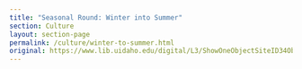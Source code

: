```yaml
---
title: "Seasonal Round: Winter into Summer"
section: Culture
layout: section-page
permalink: /culture/winter-to-summer.html
original: https://www.lib.uidaho.edu/digital/L3/ShowOneObjectSiteID34ObjectID92.html
---
```

